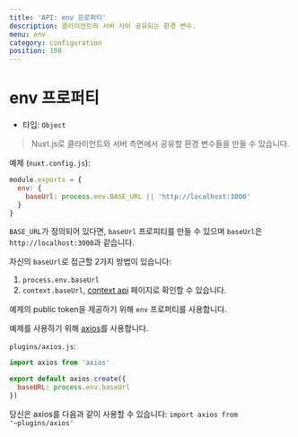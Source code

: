 ```yaml
---
title: 'API: env 프로퍼티'
description: 클라이언트와 서버 사이 공유되는 환경 변수.
menu: env
category: configuration
position: 108
---
```


# env 프로퍼티

- 타입: `Object`

> Nuxt.js로 클라이언트와 서버 측면에서 공유할 환경 변수들을 만들 수 있습니다.

예제 (`nuxt.config.js`):

```js
module.exports = {
  env: {
    baseUrl: process.env.BASE_URL || 'http://localhost:3000'
  }
}
```

`BASE_URL`가 정의되어 있다면, `baseUrl` 프로피티를 만들 수 있으며 `baseUrl`은 `http://localhost:3000`과 같습니다.

자신의 `baseUrl`로 접근할 2가지 방법이 있습니다:

1. `process.env.baseUrl`
2. `context.baseUrl`, [context api](/api#context) 페이지로 확인할 수 있습니다.

예제의 public token을 제공하기 위해 `env` 프로퍼티를 사용합니다.

예제를 사용하기 위해 [axios](https://github.com/mzabriskie/axios)를 사용합니다.

`plugins/axios.js`:

```js
import axios from 'axios'

export default axios.create({
  baseURL: process.env.baseUrl
})
```

당신은 axios를 다음과 같이 사용할 수 있습니다: `import axios from '~plugins/axios'`
